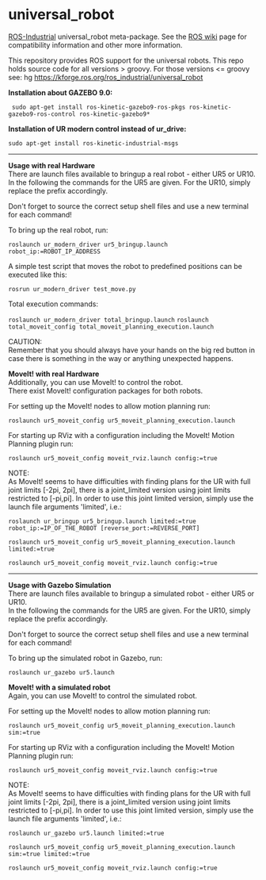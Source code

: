 universal_robot
======


[ROS-Industrial](http://wiki.ros.org/Industrial) universal_robot meta-package. See the [ROS wiki](http://wiki.ros.org/universal_robot) page for compatibility information and other more information.

This repository provides ROS support for the universal robots.  This repo holds source code for all versions > groovy.  For those versions <= groovy see: hg https://kforge.ros.org/ros_industrial/universal_robot

__Installation about GAZEBO 9.0:__

```
 sudo apt-get install ros-kinetic-gazebo9-ros-pkgs ros-kinetic-gazebo9-ros-control ros-kinetic-gazebo9* 
```

__Installation of UR modern control instead of ur_drive:__

```
sudo apt-get install ros-kinetic-industrial-msgs 
```

---

__Usage with real Hardware__  
There are launch files available to bringup a real robot - either UR5 or UR10.  
In the following the commands for the UR5 are given. For the UR10, simply replace the prefix accordingly.

Don't forget to source the correct setup shell files and use a new terminal for each command!   

To bring up the real robot, run:

```roslaunch ur_modern_driver ur5_bringup.launch robot_ip:=ROBOT_IP_ADDRESS```

A simple test script that moves the robot to predefined positions can be executed like this:

```rosrun ur_modern_driver test_move.py```

 Total execution commands:
 
```roslaunch ur_modern_driver total_bringup.launch```
```roslaunch total_moveit_config total_moveit_planning_execution.launch```


CAUTION:  
Remember that you should always have your hands on the big red button in case there is something in the way or anything unexpected happens.




__MoveIt! with real Hardware__  
Additionally, you can use MoveIt! to control the robot.  
There exist MoveIt! configuration packages for both robots.  

For setting up the MoveIt! nodes to allow motion planning run:

```roslaunch ur5_moveit_config ur5_moveit_planning_execution.launch```

For starting up RViz with a configuration including the MoveIt! Motion Planning plugin run:

```roslaunch ur5_moveit_config moveit_rviz.launch config:=true```


NOTE:  
As MoveIt! seems to have difficulties with finding plans for the UR with full joint limits [-2pi, 2pi], there is a joint_limited version using joint limits restricted to [-pi,pi]. In order to use this joint limited version, simply use the launch file arguments 'limited', i.e.:  

```roslaunch ur_bringup ur5_bringup.launch limited:=true robot_ip:=IP_OF_THE_ROBOT [reverse_port:=REVERSE_PORT]```

```roslaunch ur5_moveit_config ur5_moveit_planning_execution.launch limited:=true```

```roslaunch ur5_moveit_config moveit_rviz.launch config:=true```


---

__Usage with Gazebo Simulation__  
There are launch files available to bringup a simulated robot - either UR5 or UR10.  
In the following the commands for the UR5 are given. For the UR10, simply replace the prefix accordingly.

Don't forget to source the correct setup shell files and use a new terminal for each command!   

To bring up the simulated robot in Gazebo, run:

```roslaunch ur_gazebo ur5.launch```


__MoveIt! with a simulated robot__  
Again, you can use MoveIt! to control the simulated robot.  

For setting up the MoveIt! nodes to allow motion planning run:

```roslaunch ur5_moveit_config ur5_moveit_planning_execution.launch sim:=true```

For starting up RViz with a configuration including the MoveIt! Motion Planning plugin run:

```roslaunch ur5_moveit_config moveit_rviz.launch config:=true```


NOTE:  
As MoveIt! seems to have difficulties with finding plans for the UR with full joint limits [-2pi, 2pi], there is a joint_limited version using joint limits restricted to [-pi,pi]. In order to use this joint limited version, simply use the launch file arguments 'limited', i.e.:  

```roslaunch ur_gazebo ur5.launch limited:=true```

```roslaunch ur5_moveit_config ur5_moveit_planning_execution.launch sim:=true limited:=true```

```roslaunch ur5_moveit_config moveit_rviz.launch config:=true```


